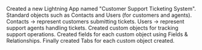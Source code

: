 
Created a new Lightning App named "Customer Support Ticketing System".
Standard objects such as Contacts and Users (for customers and agents). 
    Contacts → represent customers submitting tickets.
    Users → represent support agents handling tickets.
Created custom objects for tracking support operations.
Created fields for each custom object using Fields & Relationships.
Finally created Tabs for each custom object created.
